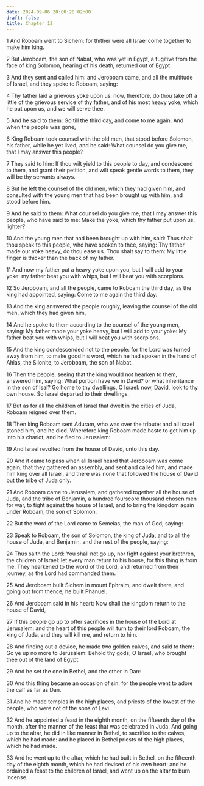```yaml
---
date: 2024-09-06 20:00:28+02:00
draft: false
title: Chapter 12
---
```




1 And Roboam went to Sichem: for thither were all Israel come together to make him king.

2 But Jeroboam, the son of Nabat, who was yet in Egypt, a fugitive from the face of king Solomon, hearing of his death, returned out of Egypt.

3 And they sent and called him: and Jeroboam came, and all the multitude of Israel, and they spoke to Roboam, saying:

4 Thy father laid a grievous yoke upon us: now, therefore, do thou take off a little of the grievous service of thy father, and of his most heavy yoke, which he put upon us, and we will serve thee.

5 And he said to them: Go till the third day, and come to me again. And when the people was gone,

6 King Roboam took counsel with the old men, that stood before Solomon, his father, while he yet lived, and he said: What counsel do you give me, that I may answer this people?

7 They said to him: If thou wilt yield to this people to day, and condescend to them, and grant their petition, and wilt speak gentle words to them, they will be thy servants always.

8 But he left the counsel of the old men, which they had given him, and consulted with the young men that had been brought up with him, and stood before him.

9 And he said to them: What counsel do you give me, that I may answer this people, who have said to me: Make the yoke, which thy father put upon us, lighter?

10 And the young men that had been brought up with him, said: Thus shalt thou speak to this people, who have spoken to thee, saying: Thy father made our yoke heavy, do thou ease us. Thou shalt say to them: My little finger is thicker than the back of my father.

11 And now my father put a heavy yoke upon you, but I will add to your yoke: my father beat you with whips, but I will beat you with scorpions.

12 So Jeroboam, and all the people, came to Roboam the third day, as the king had appointed, saying: Come to me again the third day.

13 And the king answered the people roughly, leaving the counsel of the old men, which they had given him,

14 And he spoke to them according to the counsel of the young men, saying: My father made your yoke heavy, but I will add to your yoke: My father beat you with whips, but I will beat you with scorpions.

15 And the king condescended not to the people: for the Lord was turned away from him, to make good his word, which he had spoken in the hand of Ahias, the Silonite, to Jeroboam, the son of Nabat.

16 Then the people, seeing that the king would not hearken to them, answered him, saying: What portion have we in David? or what inheritance in the son of Isai? Go home to thy dwellings, O Israel: now, David, look to thy own house. So Israel departed to their dwellings.

17 But as for all the children of Israel that dwelt in the cities of Juda, Roboam reigned over them.

18 Then king Roboam sent Aduram, who was over the tribute: and all Israel stoned him, and he died. Wherefore king Roboam made haste to get him up into his chariot, and he fled to Jerusalem:

19 And Israel revolted from the house of David, unto this day.

20 And it came to pass when all Israel heard that Jeroboam was come again, that they gathered an assembly, and sent and called him, and made him king over all Israel, and there was none that followed the house of David but the tribe of Juda only.

21 And Roboam came to Jerusalem, and gathered together all the house of Juda, and the tribe of Benjamin, a hundred fourscore thousand chosen men for war, to fight against the house of Israel, and to bring the kingdom again under Roboam, the son of Solomon.

22 But the word of the Lord came to Semeias, the man of God, saying:

23 Speak to Roboam, the son of Solomon, the king of Juda, and to all the house of Juda, and Benjamin, and the rest of the people, saying:

24 Thus saith the Lord: You shall not go up, nor fight against your brethren, the children of Israel: let every man return to his house, for this thing is from me. They hearkened to the word of the Lord, and returned from their journey, as the Lord had commanded them.

25 And Jeroboam built Sichem in mount Ephraim, and dwelt there, and going out from thence, he built Phanuel.

26 And Jeroboam said in his heart: Now shall the kingdom return to the house of David,

27 If this people go up to offer sacrifices in the house of the Lord at Jerusalem: and the heart of this people will turn to their lord Roboam, the king of Juda, and they will kill me, and return to him.

28 And finding out a device, he made two golden calves, and said to them: Go ye up no more to Jerusalem: Behold thy gods, O Israel, who brought thee out of the land of Egypt.

29 And he set the one in Bethel, and the other in Dan:

30 And this thing became an occasion of sin: for the people went to adore the calf as far as Dan.

31 And he made temples in the high places, and priests of the lowest of the people, who were not of the sons of Levi.

32 And he appointed a feast in the eighth month, on the fifteenth day of the month, after the manner of the feast that was celebrated in Juda. And going up to the altar, he did in like manner in Bethel, to sacrifice to the calves, which he had made: and he placed in Bethel priests of the high places, which he had made.

33 And he went up to the altar, which he had built in Bethel, on the fifteenth day of the eighth month, which he had devised of his own heart: and he ordained a feast to the children of Israel, and went up on the altar to burn incense.

